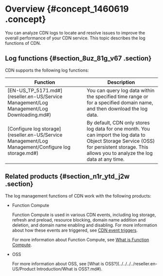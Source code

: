 # Overview {#concept_1460619 .concept}

You can analyze CDN logs to locate and resolve issues to improve the overall performance of your CDN service. This topic describes the log functions of CDN.

## Log functions {#section_8uz_81g_v67 .section}

CDN supports the following log functions:

|Function|Description|
|--------|-----------|
|[EN-US\_TP\_5171.md\#](reseller.en-US/Service Management/Log Management/Log Downloading.md#)|You can query log data within the specified time range or for a specified domain name, and then download the log data.|
|[Configure log storage](reseller.en-US/Service Management/Log Management/Configure log storage.md#)|By default, CDN only stores log data for one month. You can import the log data to Object Storage Service \(OSS\) for persistent storage. This allows you to analyze the log data at any time.|

## Related products {#section_n1r_ytd_j2w .section}

The log management functions of CDN work with the following products:

-   Function Compute

    Function Compute is used in various CDN events, including log storage, refresh and preload, resource blocking, domain name addition and deletion, and domain name enabling and disabling. For more information about how these events are triggered, see [CDN event triggers](https://www.alibabacloud.com/help/zh/doc-detail/73333.htm).

    For more information about Function Compute, see [What is Function Compute](https://www.alibabacloud.com/help/zh/doc-detail/52895.htm).

-   OSS

    For more information about OSS, see [What is OSS?](../../../../reseller.en-US/Product Introduction/What is OSS?.md#).


